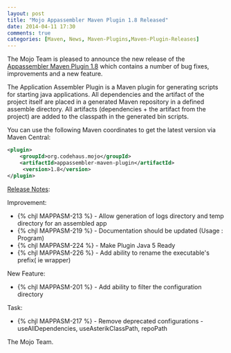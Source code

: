 ```yaml
---
layout: post
title: "Mojo Appassembler Maven Plugin 1.8 Released"
date: 2014-04-11 17:30
comments: true
categories: [Maven, News, Maven-Plugins,Maven-Plugin-Releases]
---
```

The Mojo Team is pleased to announce the new release 
of the [Appassembler Maven Plugin 1.8](http://mojo.codehaus.org/appassembler/appassembler-maven-plugin/)
which contains a number of bug fixes, improvements and a new feature.

The Application Assembler Plugin is a Maven plugin for generating
scripts for starting java applications.
All dependencies and the artifact of the project itself are placed in
a generated Maven repository in a defined assemble directory.
All artifacts (dependencies + the artifact from the project) are added
to the classpath in the generated bin scripts.

You can use the following Maven coordinates to get the latest version via Maven Central:

``` xml
<plugin>
    <groupId>org.codehaus.mojo</groupId>
    <artifactId>appassembler-maven-plugin</artifactId>
     <version>1.8</version>
</plugin>
```

<!-- more -->

[Release Notes](https://jira.codehaus.org/secure/ReleaseNote.jspa?projectId=11780&version=19848):

Improvement:

 * {% chjl MAPPASM-213 %} - Allow generation of logs directory and temp directory for an assembled app
 * {% chjl MAPPASM-219 %} - Documentation should be updated (Usage : Program)
 * {% chjl MAPPASM-224 %} - Make Plugin Java 5 Ready
 * {% chjl MAPPASM-226 %} - Add ability to rename the executable's prefix( ie wrapper)

New Feature:

 * {% chjl MAPPASM-201 %} - Add ability to filter the configuration directory

Task:

 * {% chjl MAPPASM-217 %} - Remove deprecated configurations - useAllDependencies, useAsterikClassPath, repoPath


The Mojo Team.

